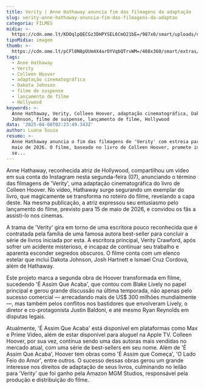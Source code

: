 ```yaml
---
title: Verity | Anne Hathaway anuncia fim das filmagens da adaptação
slug: verity-anne-hathaway-anuncia-fim-das-filmagens-da-adaptao
categoria: FILMES
midia: >-
  https://cdn.ome.lt/KDOqlpQECGz3DHPYSEL6CmO21bE=/987x0/smart/uploads/conteudo/fotos/Design_sem_nome_-_2025-04-07T201131.879.png
tipoMidia: imagem
thumb: >-
  https://cdn.ome.lt/pCFl0N8pUUm4X4arOYVqbQTrvWM=/480x360/smart/extras/conteudos/Design_sem_nome_-_2025-04-07T201131.879.png
tags:
  - Anne Hathaway
  - Verity
  - Colleen Hoover
  - adaptação cinematográfica
  - Dakota Johnson
  - filme de suspense
  - lançamento de filme
  - Hollywood
keywords: >-
  Anne Hathaway, Verity, Colleen Hoover, adaptação cinematográfica, Dakota
  Johnson, filme de suspense, lançamento de filme, Hollywood
data: '2025-04-08T02:23:49.343Z'
author: Luana Souza
resumo: >-
  Anne Hathaway anuncia o fim das filmagens de 'Verity' com estreia para 15 de
  maio de 2026. O filme, baseado no livro de Colleen Hoover, promete intrigas e
  se...
---
```


Anne Hathaway, reconhecida atriz de Hollywood, compartilhou um vídeo em sua conta do Instagram nesta segunda-feira (07), anunciando o término das filmagens de 'Verity', uma adaptação cinematográfica do livro de Colleen Hoover. No vídeo, Hathaway surge segurando um exemplar do livro, que magicamente se transforma no roteiro do filme, revelando a capa deste. Na mesma publicação, a atriz expressou seu entusiasmo pelo lançamento do filme, previsto para 15 de maio de 2026, e convidou os fãs a assisti-lo nos cinemas.

A trama de 'Verity' gira em torno de uma escritora pouco reconhecida que é contratada pela família de uma famosa autora best-seller para concluir a série de livros iniciada por esta. A escritora principal, Verity Crawford, após sofrer um acidente misterioso, é incapaz de continuar seu trabalho e aparenta esconder segredos obscuros. O filme conta com um elenco estelar que inclui Dakota Johnson, Josh Hartnett e Ismael Cruz Cordova, além de Hathaway.

Este projeto marca a segunda obra de Hoover transformada em filme, sucedendo 'É Assim Que Acaba', que contou com Blake Lively no papel principal e gerou grande discussão na última temporada, não apenas pelo sucesso comercial — arrecadando mais de US$ 300 milhões mundialmente —, mas também pelos conflitos nos bastidores que envolveram Lively, o diretor e co-protagonista Justin Baldoni, e até mesmo Ryan Reynolds em disputas legais.

Atualmente, 'É Assim Que Acaba' está disponível em plataformas como Max e Prime Video, além de estar disponível para aluguel na Apple TV. Colleen Hoover, por sua vez, continua sendo uma das autoras mais vendidas no mercado atual, com uma série de best-sellers em seu nome. Além de 'É Assim Que Acaba', Hoover tem obras como 'É Assim que Começa', 'O Lado Feio do Amor', entre outros. O sucesso dessas obras gerou um grande interesse nos direitos de adaptação de seus livros, culminando no leilão para 'Verity' que foi ganho pela Amazon MGM Studios, responsável pela produção e distribuição do filme.

